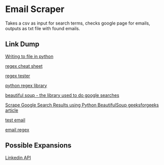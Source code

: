 # Email Scraper

Takes a csv as input for search terms, checks google page for emails, outputs as txt file with found emails.

## Link Dump

<!-- []() -->

[Writing to file in python](https://www.w3schools.com/python/python_file_write.asp)

[regex cheat sheet](https://cheatography.com/davechild/cheat-sheets/regular-expressions/)

[regex tester](https://regex101.com/r/BpnZWY/1/)

[python regex library](https://docs.python.org/3/library/re.html)

[beautiful soup - the library used to do google searches](https://www.crummy.com/software/BeautifulSoup/bs4/doc/)

[Scrape Google Search Results using Python BeautifulSoup geeksforgeeks article](https://www.geeksforgeeks.org/scrape-google-search-results-using-python-beautifulsoup/)

[test email](https://gist.github.com/cjaoude/fd9910626629b53c4d25)

[email regex](https://emailregex.com/)

## Possible Expansions

[Linkedin API](https://docs.microsoft.com/en-us/linkedin/)
